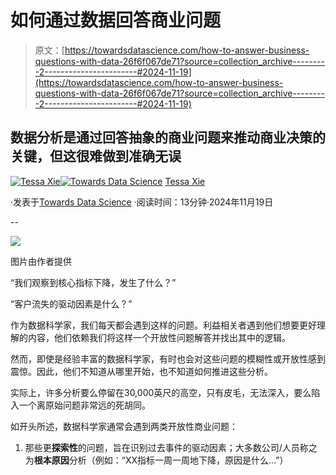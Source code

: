 # 如何通过数据回答商业问题

> 原文：[https://towardsdatascience.com/how-to-answer-business-questions-with-data-26f6f067de71?source=collection_archive---------2-----------------------#2024-11-19](https://towardsdatascience.com/how-to-answer-business-questions-with-data-26f6f067de71?source=collection_archive---------2-----------------------#2024-11-19)

## 数据分析是通过回答抽象的商业问题来推动商业决策的关键，但这很难做到准确无误

[](https://medium.com/@tessaxie?source=post_page---byline--26f6f067de71--------------------------------)[![Tessa Xie](../Images/f1028e5c639c1d11177e0fa174afcee0.png)](https://medium.com/@tessaxie?source=post_page---byline--26f6f067de71--------------------------------)[](https://towardsdatascience.com/?source=post_page---byline--26f6f067de71--------------------------------)[![Towards Data Science](../Images/a6ff2676ffcc0c7aad8aaf1d79379785.png)](https://towardsdatascience.com/?source=post_page---byline--26f6f067de71--------------------------------) [Tessa Xie](https://medium.com/@tessaxie?source=post_page---byline--26f6f067de71--------------------------------)

·发表于[Towards Data Science](https://towardsdatascience.com/?source=post_page---byline--26f6f067de71--------------------------------) ·阅读时间：13分钟·2024年11月19日

--

![](../Images/09ba2b3295e093bb0a925e62f55d9a50.png)

图片由作者提供

“我们观察到核心指标下降，发生了什么？”

“客户流失的驱动因素是什么？”

作为数据科学家，我们每天都会遇到这样的问题。利益相关者遇到他们想要更好理解的内容，他们依赖我们将这样一个开放性问题解答并找出其中的逻辑。

然而，即使是经验丰富的数据科学家，有时也会对这些问题的模糊性或开放性感到震惊。因此，他们不知道从哪里开始，也不知道如何推进这些分析。

实际上，许多分析要么停留在30,000英尺的高空，只有皮毛，无法深入，要么陷入一个离原始问题非常远的死胡同。

如开头所述，数据科学家通常会遇到两类开放性商业问题：

1.  那些更**探索性**的问题，旨在识别过去事件的驱动因素；大多数公司/人员称之为**根本原因**分析（例如：“XX指标一周一周地下降，原因是什么…”）
